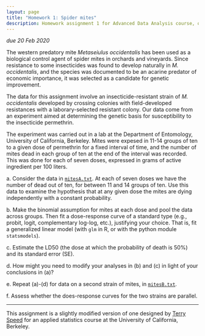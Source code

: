 ```yaml
---
layout: page
title: "Homework 1: Spider mites"
description: Homework assignment 1 for Advanced Data Analysis course, on fitting and evaluating a dose-response relationship with a generalized linear model.
---
```


_due 20 Feb 2020_


The western predatory mite _Metaseiulus occidentalis_ has been used as
a biological control agent of spider mites in orchards and vineyards.
Since resistance to some insecticides was found to develop naturally
in _M. occidentalis_, and the species was documented to be an
acarine predator of economic importance, it was selected as a
candidate for genetic improvement.

The data for this assignment involve an
insecticide-resistant strain of
_M. occidentalis_ developed by crossing colonies with field-developed
resistances with a laborary-selected resistant colony.
Our data come from an experiment aimed at determining the genetic
basis for susceptibility to the insecticide permethrin.

The experiment was carried out in a lab at the Department of
Entomology, University of California, Berkeley.
Mites were expesed in 11-14 groups of ten to a given dose
of permethrin for a fixed interval of time, and the number of mites
dead in each group of ten at the end of the interval was recorded.
This was done for each of seven doses, expressed in grams of active
ingredient per 100 liters.

a. Consider the data in [`mitesA.txt`](data/mitesA.txt).
At each of seven doses we have the number of dead out of ten, for
between 11 and 14 groups of ten. Use this data to examine the
hypothesis that at any given dose the mites are dying independently
with a constant probability.

b. Make the binomial assumption for mites at each dose and pool the
data across groups. Then fit a dose-response curve of a standard type
(e.g., probit, logit, complementary log-log, etc.), justifying your
choice. That is, fit a generalized linear model (with `glm` in R, or
with the python module `statsmodels`).

c. Estimate the LD50 (the dose at which the probability of death is
50%) and its standard error (SE).

d. How might you need to modify your analyses in (b) and (c) in light
of your conclusions in (a)?

e. Repeat (a)-(d) for data on a second strain of mites, in
[`mitesB.txt`](data/mitesB.txt).

f. Assess whether the does-response curves for the two strains are
parallel.

---

This assignment is a slightly modified version of one designed by [Terry
Speed](https://www.wehi.edu.au/people/terry-speed) for an applied
statistics course at the University of California, Berkeley.
